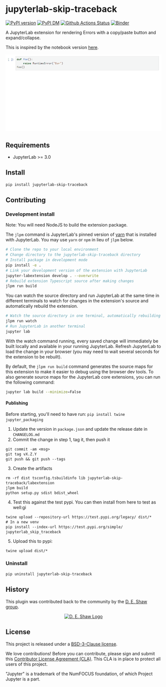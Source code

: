 # jupyterlab-skip-traceback

[![PyPI version][pypi-image]][pypi-url] [![PyPI DM][pypi-dm-image]][pypi-url]
[![Github Actions Status][github-status-image]][github-status-url] [![Binder][binder-image]][binder-url]

A JupyterLab extension for rendering Errors with a copy/paste button and expand/collapse.

This is inspired by the notebook version [here](https://github.com/ipython-contrib/jupyter_contrib_nbextensions/tree/master/src/jupyter_contrib_nbextensions/nbextensions/skip-traceback).

![Screenshot](https://github.com/deshaw/jupyterlab-skip-traceback/blob/master/docs/skip-traceback.gif?raw=true 'Skip Traceback Screenshot')

## Requirements

- JupyterLab >= 3.0

## Install

```bash
pip install jupyterlab-skip-traceback
```

## Contributing

### Development install

Note: You will need NodeJS to build the extension package.

The `jlpm` command is JupyterLab's pinned version of
[yarn](https://yarnpkg.com/) that is installed with JupyterLab. You may use
`yarn` or `npm` in lieu of `jlpm` below.

```bash
# Clone the repo to your local environment
# Change directory to the jupyterlab-skip-traceback directory
# Install package in development mode
pip install -e .
# Link your development version of the extension with JupyterLab
jupyter-labextension develop . --overwrite
# Rebuild extension Typescript source after making changes
jlpm run build
```

You can watch the source directory and run JupyterLab at the same time in different terminals to watch for changes in the extension's source and automatically rebuild the extension.

```bash
# Watch the source directory in one terminal, automatically rebuilding when needed
jlpm run watch
# Run JupyterLab in another terminal
jupyter lab
```

With the watch command running, every saved change will immediately be built locally and available in your running JupyterLab. Refresh JupyterLab to load the change in your browser (you may need to wait several seconds for the extension to be rebuilt).

By default, the `jlpm run build` command generates the source maps for this extension to make it easier to debug using the browser dev tools. To also generate source maps for the JupyterLab core extensions, you can run the following command:

```bash
jupyter lab build --minimize=False
```

#### Publishing

Before starting, you'll need to have run: `pip install twine jupyter_packaging`

1. Update the version in `package.json` and update the release date in `CHANGELOG.md`
2. Commit the change in step 1, tag it, then push it

```
git commit -am <msg>
git tag vX.Z.Y
git push && git push --tags
```

3. Create the artifacts

```
rm -rf dist tsconfig.tsbuildinfo lib jupyterlab-skip-traceback/labextension
jlpm build
python setup.py sdist bdist_wheel
```

4. Test this against the test pypi. You can then install from here to test as well:gi

```
twine upload --repository-url https://test.pypi.org/legacy/ dist/*
# In a new venv
pip install --index-url https://test.pypi.org/simple/ jupyterlab_skip_traceback
```

5. Upload this to pypi:

```
twine upload dist/*
```

### Uninstall

```bash
pip uninstall jupyterlab-skip-traceback
```

## History

This plugin was contributed back to the community by the [D. E. Shaw group](https://www.deshaw.com/).

<p align="center">
    <a href="https://www.deshaw.com">
       <img src="https://www.deshaw.com/assets/logos/blue_logo_417x125.png" alt="D. E. Shaw Logo" height="75" >
    </a>
</p>

## License

This project is released under a [BSD-3-Clause license](https://github.com/deshaw/jupyterlab-skip-traceback/blob/master/LICENSE.txt).

We love contributions! Before you can contribute, please sign and submit this [Contributor License Agreement (CLA)](https://www.deshaw.com/oss/cla).
This CLA is in place to protect all users of this project.

"Jupyter" is a trademark of the NumFOCUS foundation, of which Project Jupyter is a part.

[pypi-url]: https://pypi.org/project/jupyterlab-skip-traceback
[pypi-image]: https://img.shields.io/pypi/v/jupyterlab-skip-traceback
[pypi-dm-image]: https://img.shields.io/pypi/dm/jupyterlab-skip-traceback
[github-status-image]: https://github.com/deshaw/jupyterlab-skip-traceback/workflows/Build/badge.svg
[github-status-url]: https://github.com/deshaw/jupyterlab-skip-traceback/actions?query=workflow%3ABuild
[binder-image]: https://mybinder.org/badge_logo.svg
[binder-url]: https://mybinder.org/v2/gh/deshaw/jupyterlab-skip-traceback.git/master?urlpath=lab%2Ftree%2Fnotebooks%2Findex.ipynb
